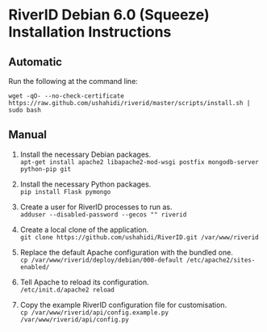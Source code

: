 # RiverID Debian 6.0 (Squeeze) Installation Instructions

## Automatic

Run the following at the command line:

`wget -qO- --no-check-certificate https://raw.github.com/ushahidi/riverid/master/scripts/install.sh | sudo bash`

## Manual

1. Install the necessary Debian packages.  
`apt-get install apache2 libapache2-mod-wsgi postfix mongodb-server python-pip git`

2. Install the necessary Python packages.  
`pip install Flask pymongo`

3. Create a user for RiverID processes to run as.  
`adduser --disabled-password --gecos "" riverid`

4. Create a local clone of the application.  
`git clone https://github.com/ushahidi/RiverID.git /var/www/riverid`

5. Replace the default Apache configuration with the bundled one.  
`cp /var/www/riverid/deploy/debian/000-default /etc/apache2/sites-enabled/`

6. Tell Apache to reload its configuration.  
`/etc/init.d/apache2 reload`

7. Copy the example RiverID configuration file for customisation.  
`cp /var/www/riverid/api/config.example.py /var/www/riverid/api/config.py`